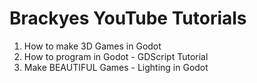 # Brackyes YouTube Tutorials

1. How to make 3D Games in Godot
2. How to program in Godot - GDScript Tutorial
3. Make BEAUTIFUL Games - Lighting in Godot
